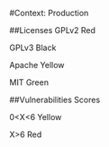#Context: Production

##Licenses
 GPLv2  Red 
 
 GPLv3  Black
 
 Apache  Yellow
 
 MIT  Green 

##Vulnerabilities 
 Scores
 
  0<X<6  Yellow
  
  X>6  Red 
